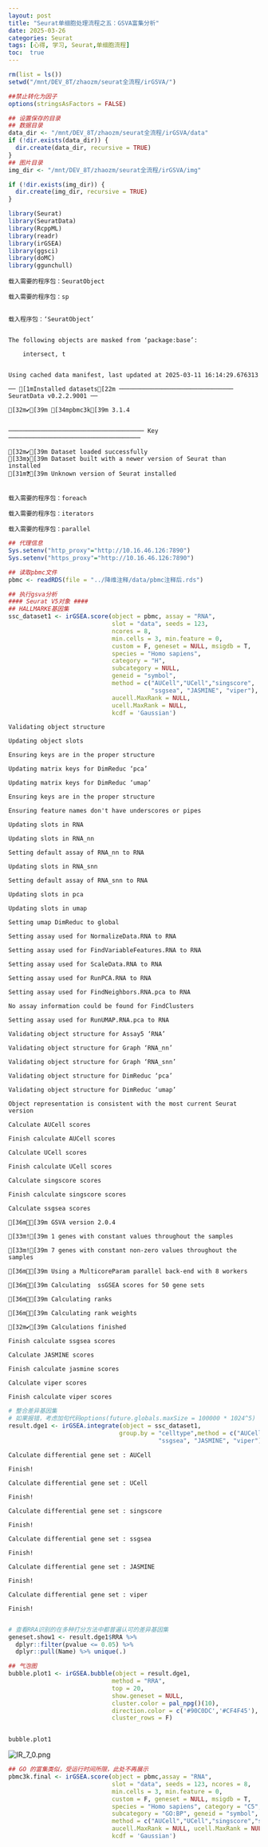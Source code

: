 ```yaml
---
layout: post
title: "Seurat单细胞处理流程之五：GSVA富集分析"
date: 2025-03-26
categories: Seurat
tags: [心得, 学习, Seurat,单细胞流程]
toc:  true
---
```


```R
rm(list = ls())
setwd("/mnt/DEV_8T/zhaozm/seurat全流程/irGSVA/")

##禁止转化为因子
options(stringsAsFactors = FALSE)

## 设置保存的目录
## 数据目录
data_dir <- "/mnt/DEV_8T/zhaozm/seurat全流程/irGSVA/data"
if (!dir.exists(data_dir)) {
  dir.create(data_dir, recursive = TRUE)
}
## 图片目录
img_dir <- "/mnt/DEV_8T/zhaozm/seurat全流程/irGSVA/img"

if (!dir.exists(img_dir)) {
  dir.create(img_dir, recursive = TRUE)
}

```


```R
library(Seurat)
library(SeuratData)
library(RcppML)
library(readr)
library(irGSEA)
library(ggsci)
library(doMC)
library(ggunchull)
```

    载入需要的程序包：SeuratObject
    
    载入需要的程序包：sp
    
    
    载入程序包：‘SeuratObject’
    
    
    The following objects are masked from ‘package:base’:
    
        intersect, t
    
    
    Using cached data manifest, last updated at 2025-03-11 16:14:29.676313
    
    ── [1mInstalled datasets[22m ──────────────────────────────── SeuratData v0.2.2.9001 ──
    
    [32m✔[39m [34mpbmc3k[39m 3.1.4                          
    
    
    ────────────────────────────────────── Key ─────────────────────────────────────
    
    [32m✔[39m Dataset loaded successfully
    [33m❯[39m Dataset built with a newer version of Seurat than installed
    [31m❓[39m Unknown version of Seurat installed
    
    
    载入需要的程序包：foreach
    
    载入需要的程序包：iterators
    
    载入需要的程序包：parallel
    



```R
## 代理信息
Sys.setenv("http_proxy"="http://10.16.46.126:7890")
Sys.setenv("https_proxy"="http://10.16.46.126:7890") 
```


```R
## 读取pbmc文件
pbmc <- readRDS(file = "../降维注释/data/pbmc注释后.rds")
```


```R
## 执行gsva分析
#### Seurat V5对象 ####
## HALLMARKE基因集
ssc_dataset1 <- irGSEA.score(object = pbmc, assay = "RNA",
                             slot = "data", seeds = 123, 
                             ncores = 8,
                             min.cells = 3, min.feature = 0,
                             custom = F, geneset = NULL, msigdb = T,
                             species = "Homo sapiens", 
                             category = "H",  
                             subcategory = NULL, 
                             geneid = "symbol",
                             method = c("AUCell","UCell","singscore",
                                        "ssgsea", "JASMINE", "viper"),
                             aucell.MaxRank = NULL, 
                             ucell.MaxRank = NULL,
                             kcdf = 'Gaussian')

```

    Validating object structure
    
    Updating object slots
    
    Ensuring keys are in the proper structure
    
    Updating matrix keys for DimReduc ‘pca’
    
    Updating matrix keys for DimReduc ‘umap’
    
    Ensuring keys are in the proper structure
    
    Ensuring feature names don't have underscores or pipes
    
    Updating slots in RNA
    
    Updating slots in RNA_nn
    
    Setting default assay of RNA_nn to RNA
    
    Updating slots in RNA_snn
    
    Setting default assay of RNA_snn to RNA
    
    Updating slots in pca
    
    Updating slots in umap
    
    Setting umap DimReduc to global
    
    Setting assay used for NormalizeData.RNA to RNA
    
    Setting assay used for FindVariableFeatures.RNA to RNA
    
    Setting assay used for ScaleData.RNA to RNA
    
    Setting assay used for RunPCA.RNA to RNA
    
    Setting assay used for FindNeighbors.RNA.pca to RNA
    
    No assay information could be found for FindClusters
    
    Setting assay used for RunUMAP.RNA.pca to RNA
    
    Validating object structure for Assay5 ‘RNA’
    
    Validating object structure for Graph ‘RNA_nn’
    
    Validating object structure for Graph ‘RNA_snn’
    
    Validating object structure for DimReduc ‘pca’
    
    Validating object structure for DimReduc ‘umap’
    
    Object representation is consistent with the most current Seurat version
    
    Calculate AUCell scores
    
    Finish calculate AUCell scores
    
    Calculate UCell scores
    
    Finish calculate UCell scores
    
    Calculate singscore scores
    
    Finish calculate singscore scores
    
    Calculate ssgsea scores
    
    [36mℹ[39m GSVA version 2.0.4
    
    [33m![39m 1 genes with constant values throughout the samples
    
    [33m![39m 7 genes with constant non-zero values throughout the samples
    
    [36mℹ[39m Using a MulticoreParam parallel back-end with 8 workers
    
    [36mℹ[39m Calculating  ssGSEA scores for 50 gene sets
    
    [36mℹ[39m Calculating ranks
    
    [36mℹ[39m Calculating rank weights
    
    [32m✔[39m Calculations finished
    
    Finish calculate ssgsea scores
    
    Calculate JASMINE scores
    
    Finish calculate jasmine scores
    
    Calculate viper scores
    
    Finish calculate viper scores
    



```R
# 整合差异基因集
# 如果报错，考虑加句代码options(future.globals.maxSize = 100000 * 1024^5)
result.dge1 <- irGSEA.integrate(object = ssc_dataset1,
                               group.by = "celltype",method = c("AUCell","UCell","singscore",
                                          "ssgsea", "JASMINE", "viper"))
```

    Calculate differential gene set : AUCell
    
    Finish!
    
    Calculate differential gene set : UCell
    
    Finish!
    
    Calculate differential gene set : singscore
    
    Finish!
    
    Calculate differential gene set : ssgsea
    
    Finish!
    
    Calculate differential gene set : JASMINE
    
    Finish!
    
    Calculate differential gene set : viper
    
    Finish!
    



```R

# 查看RRA识别的在多种打分方法中都普遍认可的差异基因集
geneset.show1 <- result.dge1$RRA %>%
  dplyr::filter(pvalue <= 0.05) %>%
  dplyr::pull(Name) %>% unique(.)

```


```R
## 气泡图
bubble.plot1 <- irGSEA.bubble(object = result.dge1,
                             method = "RRA",
                             top = 20,
                             show.geneset = NULL,
                             cluster.color = pal_npg()(10),
                             direction.color = c('#90C0DC','#CF4F45'),
                             cluster_rows = F)


bubble.plot1
```


    

![IR_7_0.png](https://cdn.jsdelivr.net/gh/capablezzm/capablezzm.github.io@main/images/2025/3/1743039985665.png)
    



```R
## GO 的富集类似，受运行时间所限，此处不再展示
pbmc3k.final <- irGSEA.score(object = pbmc,assay = "RNA", 
                             slot = "data", seeds = 123, ncores = 8,
                             min.cells = 3, min.feature = 0,
                             custom = F, geneset = NULL, msigdb = T, 
                             species = "Homo sapiens", category = "C5",  
                             subcategory = "GO:BP", geneid = "symbol",
                             method = c("AUCell","UCell","singscore","ssgsea", "JASMINE"),
                             aucell.MaxRank = NULL, ucell.MaxRank = NULL, 
                             kcdf = 'Gaussian')
```


```R

```
